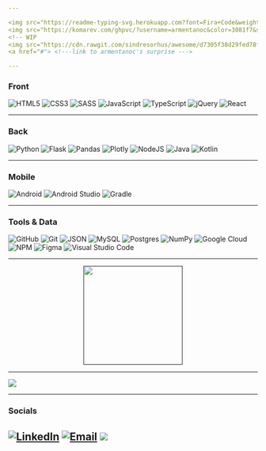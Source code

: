 ```yaml
---

<img src="https://readme-typing-svg.herokuapp.com?font=Fira+Code&weight=700&pause=1000&color=3081f7&vCenter=true&width=435&height=28&lines=Hi%2C+I'm+Carolina+Armentano!" alt="Typing SVG">
<img src="https://komarev.com/ghpvc/?username=armentanoc&color=3081f7&style=flat" alt="Profile Views >= 2023-10-06">
<!-- WIP
<img src="https://cdn.rawgit.com/sindresorhus/awesome/d7305f38d29fed78fa85652e3a63e154dd8e8829/media/badge.svg" alt="Awesome Badge"/>
<a href="#"> <!---link to armentanoc's surprise ---> 

---
```


<h3>Front</h3>

![HTML5](https://img.shields.io/badge/HTML5-%23E34F26.svg?style=modern&logo=HTML5&logoColor=white)
![CSS3](https://img.shields.io/badge/CSS3-%231572B6.svg?style=modern&logo=CSS3&logoColor=white)
![SASS](https://img.shields.io/badge/SASS-hotpink.svg?style=modern&logo=SASS&logoColor=white)
![JavaScript](https://img.shields.io/badge/JavaScript-%23323330.svg?style=modern&logo=JavaScript&logoColor=%23F7DF1E)
![TypeScript](https://img.shields.io/badge/TypeScript-%23007ACC.svg?style=modern&logo=TypeScript&logoColor=white)
![jQuery](https://img.shields.io/badge/JQuery-%230769AD.svg?style=modern&logo=JQuery&logoColor=white)
![React](https://img.shields.io/badge/React-%2320232a.svg?style=modern&logo=React&logoColor=%2361DAFB)

---

<h3>Back</h3>

![Python](https://img.shields.io/badge/Python-3670A0?style=modern&logo=Python&logoColor=ffdd54)
![Flask](https://img.shields.io/badge/Flask-%23000.svg?style=modern&logo=Flask&logoColor=white)
![Pandas](https://img.shields.io/badge/Pandas-%23150458.svg?style=modern&logo=Pandas&logoColor=white)
![Plotly](https://img.shields.io/badge/Plotly-%233F4F75.svg?style=modern&logo=Plotly&logoColor=white)
![NodeJS](https://img.shields.io/badge/Node.js-6DA55F?style=modern&logo=Node.js&logoColor=white)
![Java](https://img.shields.io/badge/Java-ED8B00?style=modern&logo=openjdk&logoColor=white)
![Kotlin](https://img.shields.io/badge/Kotlin-%230095D5.svg?style=modern&logo=kotlin&logoColor=white)

---

<h3>Mobile</h3>

![Android](https://img.shields.io/badge/Android-100000?style=modern&logo=Android&logoColor=white&labelColor=4caf50&color=4caf50)
<img alt='Android Studio' src='https://img.shields.io/badge/Android_Studio-100000?style=modern&logo=Android Studio&logoColor=white&labelColor=478af4&color=478af4'/></a>
![Gradle](https://img.shields.io/badge/Gradle-100000?style=modern&logo=Gradle&logoColor=white&labelColor=3bb8be&color=3bb8be)

---

<h3>Tools & Data</h3>

![GitHub](https://img.shields.io/badge/GitHub-%23121011.svg?style=modern&logo=github&logoColor=white)
![Git](https://img.shields.io/badge/Git-fc6d26?style=modern&logo=git&logoColor=white)
![JSON](https://img.shields.io/badge/JSON-100000?style=modern&logo=JSON&logoColor=white&labelColor=161616&color=161616)
![MySQL](https://img.shields.io/badge/MySql-%2300f.svg?style=modern&logo=mysql&logoColor=white)
![Postgres](https://img.shields.io/badge/Postgres-%23316192.svg?style=modern&logo=postgresql&logoColor=white)
![NumPy](https://img.shields.io/badge/Numpy-%23013243.svg?style=modern&logo=numpy&logoColor=white)
![Google Cloud](https://img.shields.io/badge/Google%20Cloud-%234285F4.svg?style=modern&logo=google-cloud&logoColor=white)
![NPM](https://img.shields.io/badge/NPM-%23000000.svg?style=modern&logo=npm&logoColor=white)
![Figma](https://img.shields.io/badge/Figma-%23F24E1E.svg?style=modern&logo=figma&logoColor=white) 
![Visual Studio Code](https://img.shields.io/badge/Visual%20Studio%20Code-0078d4.svg?style=modern&logo=VisualStudioCode&logoColor=white)

---

<div align="center">
<a href="">
  <img height=200 align="center" src="https://github-readme-stats.vercel.app/api/top-langs?username=armentanoc&layout=compact&langs_count=8&card_width=1000&theme=dark"/>
  <!--<table>
    <tr>
        <td><img width="400px" align="left" src="https://github-readme-stats.vercel.app/api/top-langs/?username=armentanoc&hide=html&layout=compact&theme=dark"/></td>
        <td><img width="495px" align="left" src="https://github-readme-stats.vercel.app/api?username=armentanoc&theme=dark"/></td>
    </tr>   
</table>->-->
</a>
</div>

---

<img align="center" src="https://github-readme-streak-stats.herokuapp.com?user=armentanoc&theme=tokyonight-duo&date_format=M%20j%5B%2C%20Y%5D&mode=weekly&card_width=1000">

---

<h3>Socials</h3>

[![LinkedIn](https://img.shields.io/badge/LinkedIn-%230077B5.svg?style=modern?logo=linkedin&logoColor=white)](https://www.linkedin.com/in/armentanocarolina/)
[![Email](https://img.shields.io/badge/Email-E15D44.svg?style=modern?logo=gmail&logoColor=white)](mailto:armentanocarolina@gmail.com?subject=[GitHub]%20Let's%20talk!)
![](https://komarev.com/ghpvc/?username=armentanoc&color=ff69b4&style=flat)
---

